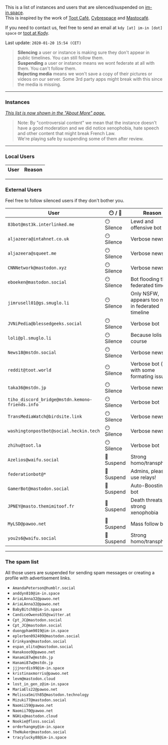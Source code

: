 This is a list of instances and users that are silenced/suspended on [im-in.space](https://im-in.space/).  
This is inspired by the work of [Toot Café](https://github.com/tootcafe/blocked-on-mastodon), [Cybrespace](https://cybre.space/users/chr/updates/2616) and [Mastocafé](https://social.wxcafe.net/users/wxcafe/updates/2651).

If you need to contact us, feel free to send an email at `kdy [at] im-in [dot] space` or [toot at Kody](https://im-in.space/@kdy).

Last update: `2020-01-20 15:54 (CET)`

> **Silencing** a user or instance is making sure they don't appear in public timelines. You can still follow them.  
> **Suspending** a user or instance means we wont federate at all with them. You can't follow them.  
> **Rejecting media** means we won't save a copy of their pictures or videos on our server. Some 3rd party apps might break with this since the media is missing.

---

### Instances

_[This list is now shown in the "About More" page.](https://im-in.space/about/more#unavailable-content)_

> Note: By "controversial content" we mean that the instance doesn't have a good moderation and we did notice xenophobia, hate speech and other content that might break French Law.  
> We're playing safe by suspending some of them after review.

---

### Local Users

| User | Reason |
|------|--------|

---

### External Users

Feel free to follow silenced users if they don't bother you.

| User | 😶 / 🚫 | Reason |
|------|------------------------------|--------|
| `83bot@mst3k.interlinked.me` | 😶 Silence | Lewd and offensive bot |
| `aljazeera@intahnet.co.uk` | 😶 Silence | Verbose news bot |
| `aljazeera@squeet.me` | 😶 Silence | Verbose news bot |
| `CNNNetwork@mastodon.xyz` | 😶 Silence | Verbose news bot |
| `eboeken@mastodon.social` | 😶 Silence | Bot flooding the federated timeline |
| `jimrusell01@gs.smuglo.li` | 😶 Silence | Only NSFW, appears too much in federated timeline |
| `JVNiPedia@blessedgeeks.social` | 😶 Silence | Verbose bot |
| `loli@pl.smuglo.li` | 😶 Silence | Because lolis of course |
| `News18@mstdn.social` | 😶 Silence | Verbose news bot |
| `reddit@toot.world` | 😶 Silence | Verbose bot (and with some formating issues) |
| `taka36@mstdn.jp` | 😶 Silence | Verbose news bot |
| `tiho_discord_bridge@mstdn.kemono-friends.info` | 😶 Silence | Verbose bot |
| `TransMediaWatch@birdsite.link` | 😶 Silence | Verbose news bot |
| `washingtonpostbot@social.heckin.tech` | 😶 Silence | Verbose news bot |
| `zhihu@toot.la` | 😶 Silence | Verbose bot |
| `Azelios@waifu.social` | 🚫 Suspend | Strong homo/transphobia |
| `federationbot@*` | 🚫 Suspend | Admins, please use relays! |
| `GamerBot@mastodon.social` | 🚫 Suspend | Auto-Boosting bot |
| `JPNEY@masto.themimitoof.fr` | 🚫 Suspend | Death threats, strong xenophobia |
| `MyLSD@pawoo.net` | 🚫 Suspend | Mass follow bot |
| `you2s6@waifu.social` | 🚫 Suspend | Strong homo/transphobia |

---

### The spam list

All those users are suspended for sending spam messages or creating a profile with advertisement links.

- `AmandaPeterson@humblr.social`
- `anddyn810@im-in.space`
- `AriaLAnna32@pawoo.net`
- `AriaLAnna32@pawoo.net`
- `BabyBitch8@im-in.space`
- `CandiceOwens635@switter.at`
- `Cpt_JC@mastodon.social`
- `Cpt_JC@mastodon.social`
- `duongpham9019@im-in.space`
- `eplerben092409@mastodon.social`
- `Erinkyan@mastodon.social`
- `espan_olito@mastodon.social`
- `Hanakooo9@pawoo.net`
- `Hanami87w@mstdn.jp`
- `Hanami87w@mstdn.jp`
- `jjjnordis99@im-in.space`
- `kristinaxmorris@pawoo.net`
- `levm@mastodon.cloud`
- `lost_in_gen_z@im-in.space`
- `MariaEls22@pawoo.net`
- `MelissaSmith85@mastodon.technology`
- `Mizuki77@mastodon.social`
- `Naomii59@pawoo.net`
- `Naomii70@pawoo.net`
- `NGHix@mastodon.cloud`
- `Nookie@floss.social`
- `orderhangmy@im-in.space`
- `TheNuker@mastodon.social`
- `tracylucky88@im-in.space`
